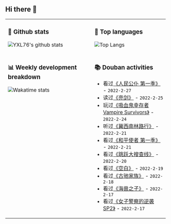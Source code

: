 ## Hi there 👋

<table>
<tr>
<td valign="top" width="54%">

### 🔭 Github stats

![YXL76's github stats](https://github-readme-stats.yxl76.vercel.app/api?username=YXL76&count_private=true&show_icons=true&include_all_commits=true&theme=prussian&line_height=28&disable_animations=true)

</td>

<td valign="top" width="46%">

### 🌱 Top languages

![Top Langs](https://github-readme-stats.yxl76.vercel.app/api/top-langs/?username=YXL76&layout=compact&theme=prussian&langs_count=8&hide=HTML,CSS,SCSS)

</td>
</tr>
<tr>
<td valign="top" width="54%">

### 📊 Weekly development breakdown

![Wakatime stats](https://github-readme-stats.yxl76.vercel.app/api/wakatime?username=YXL76&layout=compact&theme=prussian)


</td>
<td valign="top" width="46%">

### 📚 Douban activities

- 看过[《人民公仆 第一季》](http://movie.douban.com/subject/26946524/) - `2022-2-27`
- 读过[《亮剑》](https://book.douban.com/subject/1088022/) - `2022-2-25`
- 玩过[《吸血鬼幸存者 Vampire Survivors》](http://www.douban.com/game/35732926/) - `2022-2-24`
- 听过[《冀西南林路行》](https://music.douban.com/subject/35292992/) - `2022-2-21`
- 看过[《和平使者 第一季》](http://movie.douban.com/subject/35209701/) - `2022-2-21`
- 看过[《跳跃大搜查线》](http://movie.douban.com/subject/1984851/) - `2022-2-20`
- 看过[《空白》](http://movie.douban.com/subject/34990918/) - `2022-2-19`
- 看过[《古驰家族》](http://movie.douban.com/subject/3078409/) - `2022-2-18`
- 看过[《海兽之子》](http://movie.douban.com/subject/30274965/) - `2022-2-17`
- 看过[《女子警察的逆袭SP2》](http://movie.douban.com/subject/35597352/) - `2022-2-17`

</td>
</tr>
</table>

<!--
**YXL76/YXL76** is a ✨ _special_ ✨ repository because its `README.md` (this file) appears on your GitHub profile.

Here are some ideas to get you started:

- 🔭 I’m currently working on ...
- 🌱 I’m currently learning ...
- 👯 I’m looking to collaborate on ...
- 🤔 I’m looking for help with ...
- 💬 Ask me about ...
- 📫 How to reach me: ...
- 😄 Pronouns: ...
- ⚡ Fun fact: ...
-->
